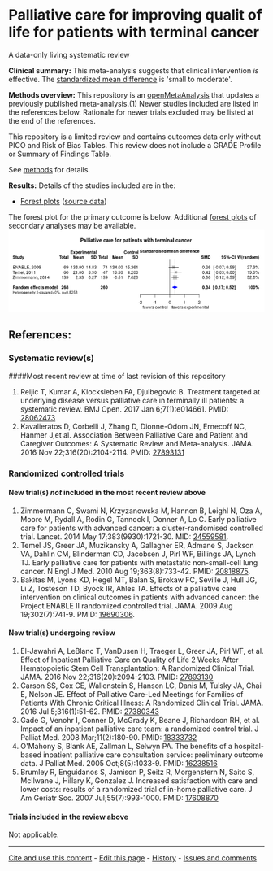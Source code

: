 Palliative care for improving qualit of life for patients with terminal cancer
=================================
A data-only living systematic review

**Clinical summary:** This meta-analysis suggests that clinical intervention *is* effective. The [standardized mean difference](http://handbook.cochrane.org/chapter_12/12_6_2_re_expressing_smds_using_rules_of_thumb_for_effect_sizes.htm) is 'small to moderate'.

**Methods overview:** This repository is an [openMetaAnalysis](https://openmetaanalysis.github.io/) that updates a previously published meta-analysis.(1) Newer studies included are listed in the references below. Rationale for newer trials excluded may be listed at the end of the references. 

This repository is a limited review and contains outcomes data only without PICO and Risk of Bias Tables.  This review does not include a GRADE Profile or Summary of Findings Table.

See [methods](http://openmetaanalysis.github.io/methods.html) for details.

**Results:** Details of the studies included are in the:
* [Forest plots](../../tree/master/forest-plots) ([source data](../../tree/master/data))

The forest plot for the primary outcome is below. Additional [forest plots](../../tree/master/forest-plots) of secondary analyses may be available. 
![Principle results](https://raw.githubusercontent.com/openMetaAnalysis/Palliative-care-for-patients-with-terminal-cancer/master/forest-plots/Outcome-Primary.png "Principle results")

References:
----------------------------------

### Systematic review(s)
####Most recent review at time of last revision of this repository 
1. Reljic T, Kumar A, Klocksieben FA, Djulbegovic B. Treatment targeted at underlying disease versus palliative care in terminally ill patients: a systematic review. BMJ Open. 2017 Jan 6;7(1):e014661. PMID: [28062473](http://pubmed.gov/28062473)
2. Kavalieratos D, Corbelli J, Zhang D, Dionne-Odom JN, Ernecoff NC, Hanmer J,et al. Association Between Palliative Care and Patient and
Caregiver Outcomes: A Systematic Review and Meta-analysis. JAMA. 2016 Nov 22;316(20):2104-2114. PMID: [27893131](http://pubmed.gov/27893131)

### Randomized controlled trials
#### New trial(s) *not* included in the most recent review above 
1. Zimmermann C, Swami N, Krzyzanowska M, Hannon B, Leighl N, Oza A, Moore M, Rydall A, Rodin G, Tannock I, Donner A, Lo C. Early palliative care for patients  with advanced cancer: a cluster-randomised controlled trial. Lancet. 2014 May 17;383(9930):1721-30. MID: [24559581](http://pubmed.gov/24559581).
2. Temel JS, Greer JA, Muzikansky A, Gallagher ER, Admane S, Jackson VA, Dahlin CM, Blinderman CD, Jacobsen J, Pirl WF, Billings JA, Lynch TJ. Early palliative care for patients with metastatic non-small-cell lung cancer. N Engl J Med. 2010  Aug 19;363(8):733-42. PMID: [20818875](http://pubmed.gov/20818875).
3. Bakitas M, Lyons KD, Hegel MT, Balan S, Brokaw FC, Seville J, Hull JG, Li Z, Tosteson TD, Byock IR, Ahles TA. Effects of a palliative care intervention on clinical outcomes in patients with advanced cancer: the Project ENABLE II randomized controlled trial. JAMA. 2009 Aug 19;302(7):741-9. PMID: [19690306](http://pubmed.gov/19690306).

#### New trial(s) undergoing review
1. El-Jawahri A, LeBlanc T, VanDusen H, Traeger L, Greer JA, Pirl WF, et al. Effect of Inpatient Palliative Care on Quality of Life 2 Weeks After Hematopoietic Stem Cell Transplantation: A Randomized Clinical Trial. JAMA. 2016 Nov 22;316(20):2094-2103. PMID: [27893130](http://pubmed.gov/27893130)
2. Carson SS, Cox CE, Wallenstein S, Hanson LC, Danis M, Tulsky JA, Chai E, Nelson JE. Effect of Palliative Care-Led Meetings for Families of Patients With Chronic Critical Illness: A Randomized Clinical Trial. JAMA. 2016 Jul 5;316(1):51-62. PMID: [27380343](http://pubmed.gov/27380343)
3. Gade G, Venohr I, Conner D, McGrady K, Beane J, Richardson RH, et al. Impact of an inpatient palliative care team: a randomized control trial. J Palliat Med. 2008 Mar;11(2):180-90. PMID: [18333732](http://pubmed.gov/18333732)
4. O'Mahony S, Blank AE, Zallman L, Selwyn PA. The benefits of a hospital-based inpatient palliative care consultation service: preliminary outcome data. J Palliat Med. 2005 Oct;8(5):1033-9. PMID: [16238516](http://pubmed.gov/16238516)
5. Brumley R, Enguidanos S, Jamison P, Seitz R, Morgenstern N, Saito S, McIlwane J, Hillary K, Gonzalez J. Increased satisfaction with care and lower costs: results of a randomized trial of in-home palliative care. J Am Geriatr Soc. 2007 Jul;55(7):993-1000. PMID: [17608870](http://pubmed.gov/17608870)

#### Trials included in the review above
Not applicable.

-------------------------------
[Cite and use this content](https://github.com/openMetaAnalysis/openMetaAnalysis.github.io/blob/master/reusing.MD)  - [Edit this page](../../edit/master/README.md) - [History](../../commits/master/README.md)  - 
[Issues and comments](../../issues?q=is%3Aboth+is%3Aissue)
